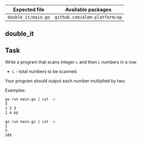 | Expected file       | Available packages            |
| ------------------- | ----------------------------- |
| `double_it/main.go` | `github.com/alem-platform/ap` |

## double_it

## Task

Write a program that scans integer `L` and then `L` numbers in a row.

- `L` - total numbers to be scanned.

Your program should output each number multiplied by two.

Examples:

```sh
go run main.go | cat -e
3
1 2 3
2 4 6$
```

```sh
go run main.go | cat -e
1
5
10$
```
